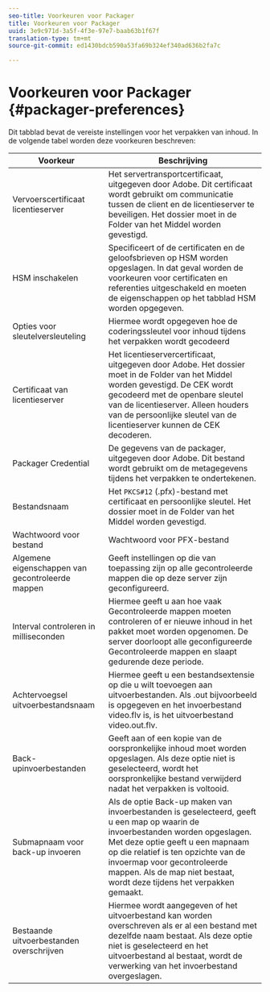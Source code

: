 ```yaml
---
seo-title: Voorkeuren voor Packager
title: Voorkeuren voor Packager
uuid: 3e9c971d-3a5f-4f3e-97e7-baab63b1f67f
translation-type: tm+mt
source-git-commit: ed1430bdcb590a53fa69b324ef340ad636b2fa7c

---
```



# Voorkeuren voor Packager {#packager-preferences}

Dit tabblad bevat de vereiste instellingen voor het verpakken van inhoud. In de volgende tabel worden deze voorkeuren beschreven:

| Voorkeur | Beschrijving |
|--- |--- |
| Vervoerscertificaat licentieserver | Het servertransportcertificaat, uitgegeven door Adobe. Dit certificaat wordt gebruikt om communicatie tussen de client en de licentieserver te beveiligen. Het dossier moet in de Folder van het Middel worden gevestigd. |
| HSM inschakelen | Specificeert of de certificaten en de geloofsbrieven op HSM worden opgeslagen. In dat geval worden de voorkeuren voor certificaten en referenties uitgeschakeld en moeten de eigenschappen op het tabblad HSM worden opgegeven. |
| Opties voor sleutelversleuteling | Hiermee wordt opgegeven hoe de coderingssleutel voor inhoud tijdens het verpakken wordt gecodeerd |
| Certificaat van licentieserver | Het licentieservercertificaat, uitgegeven door Adobe. Het dossier moet in de Folder van het Middel worden gevestigd. De CEK wordt gecodeerd met de openbare sleutel van de licentieserver. Alleen houders van de persoonlijke sleutel van de licentieserver kunnen de CEK decoderen. |
| Packager Credential | De gegevens van de packager, uitgegeven door Adobe. Dit bestand wordt gebruikt om de metagegevens tijdens het verpakken te ondertekenen. |
| Bestandsnaam | Het `PKCS#12` (.pfx)-bestand met certificaat en persoonlijke sleutel. Het dossier moet in de Folder van het Middel worden gevestigd. |
| Wachtwoord voor bestand | Wachtwoord voor PFX-bestand |
| Algemene eigenschappen van gecontroleerde mappen | Geeft instellingen op die van toepassing zijn op alle gecontroleerde mappen die op deze server zijn geconfigureerd. |
| Interval controleren in milliseconden | Hiermee geeft u aan hoe vaak Gecontroleerde mappen moeten controleren of er nieuwe inhoud in het pakket moet worden opgenomen. De server doorloopt alle geconfigureerde Gecontroleerde mappen en slaapt gedurende deze periode. |
| Achtervoegsel uitvoerbestandsnaam | Hiermee geeft u een bestandsextensie op die u wilt toevoegen aan uitvoerbestanden. Als .out bijvoorbeeld is opgegeven en het invoerbestand video.flv is, is het uitvoerbestand video.out.flv. |
| Back-upinvoerbestanden | Geeft aan of een kopie van de oorspronkelijke inhoud moet worden opgeslagen. Als deze optie niet is geselecteerd, wordt het oorspronkelijke bestand verwijderd nadat het verpakken is voltooid. |
| Submapnaam voor back-up invoeren | Als de optie Back-up maken van invoerbestanden is geselecteerd, geeft u een map op waarin de invoerbestanden worden opgeslagen. Met deze optie geeft u een mapnaam op die relatief is ten opzichte van de invoermap voor gecontroleerde mappen. Als de map niet bestaat, wordt deze tijdens het verpakken gemaakt. |
| Bestaande uitvoerbestanden overschrijven | Hiermee wordt aangegeven of het uitvoerbestand kan worden overschreven als er al een bestand met dezelfde naam bestaat. Als deze optie niet is geselecteerd en het uitvoerbestand al bestaat, wordt de verwerking van het invoerbestand overgeslagen. |
